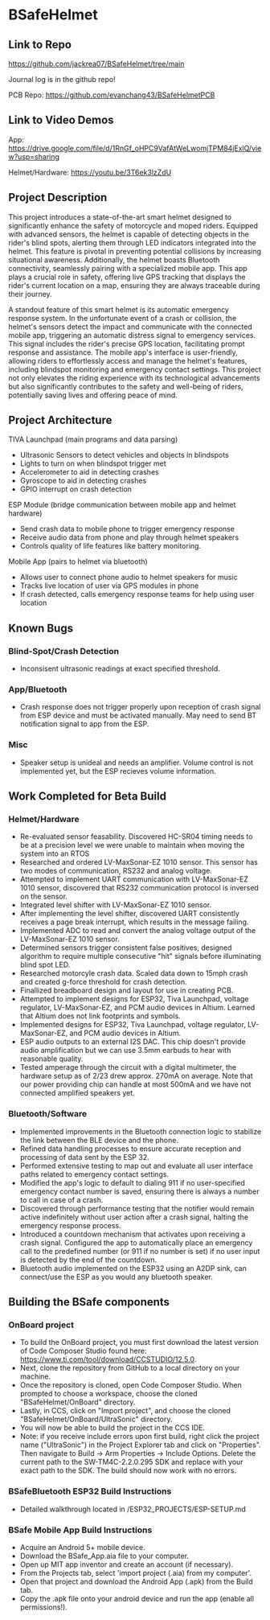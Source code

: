 # BSafeHelmet
## Link to Repo
https://github.com/jackrea07/BSafeHelmet/tree/main

Journal log is in the github repo!

PCB Repo: https://github.com/evanchang43/BSafeHelmetPCB
## Link to Video Demos
App: https://drive.google.com/file/d/1RnGf_oHPC9VafAtWeLwomjTPM84jExlQ/view?usp=sharing

Helmet/Hardware: https://youtu.be/3T6ek3lzZdU

## Project Description
This project introduces a state-of-the-art smart helmet designed to significantly enhance the safety of motorcycle and moped riders. Equipped with advanced sensors, the helmet is capable of detecting objects in the rider's blind spots, alerting them through LED indicators integrated into the helmet. This feature is pivotal in preventing potential collisions by increasing situational awareness. Additionally, the helmet boasts Bluetooth connectivity, seamlessly pairing with a specialized mobile app. This app plays a crucial role in safety, offering live GPS tracking that displays the rider's current location on a map, ensuring they are always traceable during their journey.

A standout feature of this smart helmet is its automatic emergency response system. In the unfortunate event of a crash or collision, the helmet's sensors detect the impact and communicate with the connected mobile app, triggering an automatic distress signal to emergency services. This signal includes the rider's precise GPS location, facilitating prompt response and assistance. The mobile app's interface is user-friendly, allowing riders to effortlessly access and manage the helmet's features, including blindspot monitoring and emergency contact settings. This project not only elevates the riding experience with its technological advancements but also significantly contributes to the safety and well-being of riders, potentially saving lives and offering peace of mind.

## Project Architecture

TIVA Launchpad (main programs and data parsing)
- Ultrasonic Sensors to detect vehicles and objects in blindspots
- Lights to turn on when blindspot trigger met
- Accelerometer to aid in detecting crashes
- Gyroscope to aid in detecting crashes
- GPIO interrupt on crash detection
  
ESP Module (bridge communication between mobile app and helmet hardware)
- Send crash data to mobile phone to trigger emergency response
- Receive audio data from phone and play through helmet speakers
- Controls quality of life features like battery monitoring. 

Mobile App (pairs to helmet via bluetooth)
- Allows user to connect phone audio to helmet speakers for music
- Tracks live location of user via GPS modules in phone
- If crash detected, calls emergency response teams for help using user location

## Known Bugs
### Blind-Spot/Crash Detection
- Inconsisent ultrasonic readings at exact specified threshold. 

### App/Bluetooth
- Crash response does not trigger properly upon reception of crash signal from ESP device and must be activated manually. May need to send BT notification signal to app from the ESP.

### Misc
- Speaker setup is unideal and needs an amplifier. Volume control is not implemented yet, but the ESP recieves volume information.
  
## Work Completed for Beta Build
### Helmet/Hardware
- Re-evaluated sensor feasability. Discovered HC-SR04 timing needs to be at a precision level we were unable to maintain when moving the system into an RTOS
- Researched and ordered LV-MaxSonar-EZ 1010 sensor. This sensor has two modes of communication, RS232 and analog voltage.
- Attempted to implement UART communication with LV-MaxSonar-EZ 1010 sensor, discovered that RS232 communication protocol is inversed on the sensor.
- Integrated level shifter with LV-MaxSonar-EZ 1010 sensor.
- After implementing the level shifter, discovered UART consistently receives a page break interrupt, which results in the message failing.
- Implemented ADC to read and convert the analog voltage output of the LV-MaxSonar-EZ 1010 sensor.
- Determined sensors trigger consistent false positives, designed algorithm to require multiple consecutive "hit" signals before illuminating blind spot LED.
- Researched motorcyle crash data. Scaled data down to 15mph crash and created g-force threshold for crash detection.
- Finallized breadboard design and layout for use in creating PCB.
- Attempted to implement designs for ESP32, Tiva Launchpad, voltage regulator,  LV-MaxSonar-EZ, and PCM audio devices in Altium. Learned that Altium does not link footprints and symbols.
- Implemented designs for ESP32, Tiva Launchpad, voltage regulator,  LV-MaxSonar-EZ, and PCM audio devices in Altium.
- ESP audio outputs to an external I2S DAC. This chip doesn't provide audio amplification but we can use 3.5mm earbuds to hear with reasonable quality.
- Tested amperage through the circuit with a digital multimeter, the hardware setup as of 2/23 drew approx. 270mA on average. Note that our power providing chip can handle at most 500mA and we have not connected amplified speakers yet.
### Bluetooth/Software
- Implemented improvements in the Bluetooth connection logic to stabilize the link between the BLE device and the phone.
- Refined data handling processes to ensure accurate reception and processing of data sent by the ESP 32.
- Performed extensive testing to map out and evaluate all user interface paths related to emergency contact settings.
- Modified the app's logic to default to dialing 911 if no user-specified emergency contact number is saved, ensuring there is always a number to call in case of a crash.
- Discovered through performance testing that the notifier would remain active indefinitely without user action after a crash signal, halting the emergency response process.
- Introduced a countdown mechanism that activates upon receiving a crash signal. Configured the app to automatically place an emergency call to the predefined number (or 911 if no number is set) if no user input is detected by the end of the countdown.
- Bluetooth audio implemented on the ESP32 using an A2DP sink, can connect/use the ESP as you would any bluetooth speaker.

## Building the BSafe components
### OnBoard project
- To build the OnBoard project, you must first download the latest version of Code Composer Studio found here: https://www.ti.com/tool/download/CCSTUDIO/12.5.0.
- Next, clone the repository from GitHub to a local directory on your machine.
- Once the repository is cloned, open Code Composer Studio. When prompted to choose a workspace, choose the cloned "BSafeHelmet/OnBoard" directory.
- Lastly, in CCS, click on "Import project", and choose the cloned "BSafeHelmet/OnBoard/UltraSonic" directory.
- You will now be able to build the project in the CCS IDE.
- Note: if you receive include errors upon first build, right click the project name ("UltraSonic") in the Project Explorer tab and click on "Properties". Then navigate to Build -> Arm Properties -> Include Options. Delete the current path to the SW-TM4C-2.2.0.295 SDK and replace with your exact path to the SDK. The build should now work with no errors.

### BSafeBluetooth ESP32 Build Instructions
- Detailed walkthrough located in /ESP32_PROJECTS/ESP-SETUP.md

### BSafe Mobile App Build Instructions
- Acquire an Android 5+ mobile device.
- Download the BSafe_App.aia file to your computer.
- Open up MIT app inventor and create an account (if necessary).
- From the Projects tab, select 'import project (.aia) from my computer'.
- Open that project and download the Android App (.apk) from the Build tab.
- Copy the .apk file onto your android device and run the app (enable all permissions!).
